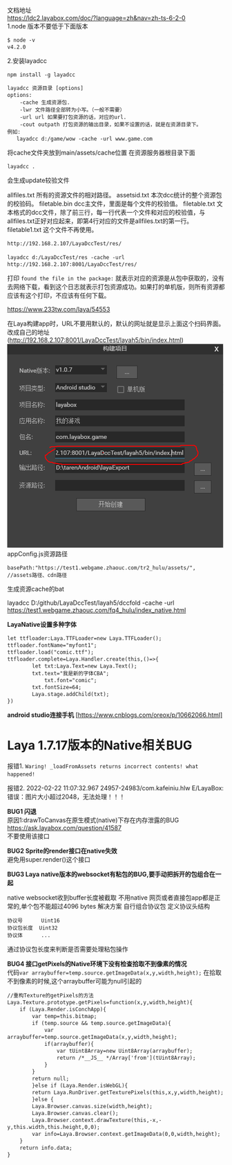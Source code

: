﻿文档地址  
https://ldc2.layabox.com/doc/?language=zh&nav=zh-ts-6-2-0  
1.node 版本不要低于下面版本
```
$ node -v
v4.2.0
```

2.安装layadcc  
```
npm install -g layadcc
```

```
layadcc 资源目录 [options]
options:
    -cache 生成资源包.
    -lwr 文件路径全部转为小写。（一般不需要）
    -url url 如果要打包资源的话，对应的url.
    -cout outpath 打包资源的输出目录，如果不设置的话，就是在资源目录下。
例如:
   layadcc d:/game/wow -cache -url www.game.com
```
将cache文件夹放到main/assets/cache位置
在资源服务器根目录下面
```
layadcc .
```
会生成update较验文件

allfiles.txt 所有的资源文件的相对路径。
assetsid.txt 本次dcc统计的整个资源包的校验码。
filetable.bin dcc主文件，里面是每个文件的校验值。
filetable.txt 文本格式的dcc文件，除了前三行，每一行代表一个文件和对应的校验值，与allfiles.txt正好对应起来，即第4行对应的文件是allfiles.txt的第一行。
filetable1.txt 这个文件不再使用。


```
http://192.168.2.107/LayaDccTest/res/

layadcc d:/LayaDccTest/res -cache -url http://192.168.2.107:8001/LayaDccTest/res/

```

打印 `found the file in the package:` 就表示对应的资源是从包中获取的，没有去网络下载，看到这个日志就表示打包资源成功。如果打的单机版，则所有资源都应该有这个打印，不应该有任何下载。

https://www.233tw.com/laya/54553

在Laya构建app时，URL不要用默认的，默认的网址就是显示上面这个扫码界面。 改成自己的地址(http://192.168.2.107:8001/LayaDccTest/layah5/bin/index.html)  
![](docimg/1.png)  
appConfig.js资源路径
```
basePath:"https://test1.webgame.zhaouc.com/tr2_hulu/assets/",  //assets路径、cdn路径
```
生成资源cache的bat

layadcc D:/github/LayaDccTest/layah5/dccfold -cache -url https://test1.webgame.zhaouc.com/fq4_hulu/index_native.html

**LayaNative设置多种字体**
```
let ttfloader:Laya.TTFLoader=new Laya.TTFLoader();
ttfloader.fontName="myfont1";
ttfloader.load("comic.ttf");
ttfloader.complete=Laya.Handler.create(this,()=>{
        let txt:Laya.Text=new Laya.Text();
        txt.text="我是新的字体CBA";
            txt.font="comic";
        txt.fontSize=64;
        Laya.stage.addChild(txt);
})
```

**android studio连接手机**
[https://www.cnblogs.com/oreox/p/10662066.html]

# Laya 1.7.17版本的Native相关BUG

报错1.
`Waring! _loadFromAssets returns incorrect contents! what happened!`

报错2.
2022-02-22 11:07:32.967 24957-24983/com.kafeiniu.hlw E/LayaBox: 错误：图片大小超过2048，无法处理！！！

**BUG1 闪退**  
原因1:drawToCanvas在原生模式(native)下存在内存泄露的BUG
https://ask.layabox.com/question/41587  
不要使用该接口

**BUG2 Sprite的render接口在native失效**  
避免用super.render()这个接口

**BUG3 Laya native版本的websocket有粘包的BUG,要手动把拆开的包组合在一起**

native websocket收到buffer长度被截取 不用native 网页或者直接包app都是正常的,单个包不能超过4096 bytes 解决方案 自行组合协议包
定义协议头结构
```
协议号      Uint16
协议包长度  Uint32
协议体      ...
```
通过协议包长度来判断是否需要处理粘包操作


**BUG4 接口getPixels的Native环境下没有检查拾取不到像素的情况**  
代码`var arraybuffer=temp.source.getImageData(x,y,width,height);`
在拾取不到像素的时候,这个arraybuffer可能为null引起的

```
//重构Texture的getPixels的方法
Laya.Texture.prototype.getPixels=function(x,y,width,height){
    if (Laya.Render.isConchApp){
        var temp=this.bitmap;
        if (temp.source && temp.source.getImageData){
            var arraybuffer=temp.source.getImageData(x,y,width,height);
            if(arraybuffer){
                var tUint8Array=new Uint8Array(arraybuffer);
                return /*__JS__ */Array['from'](tUint8Array);
            }
        }
        return null;
        }else if (Laya.Render.isWebGL){
        return Laya.RunDriver.getTexturePixels(this,x,y,width,height);
        }else {
        Laya.Browser.canvas.size(width,height);
        Laya.Browser.canvas.clear();
        Laya.Browser.context.drawTexture(this,-x,-y,this.width,this.height,0,0);
        var info=Laya.Browser.context.getImageData(0,0,width,height);
    }
    return info.data;
}
```